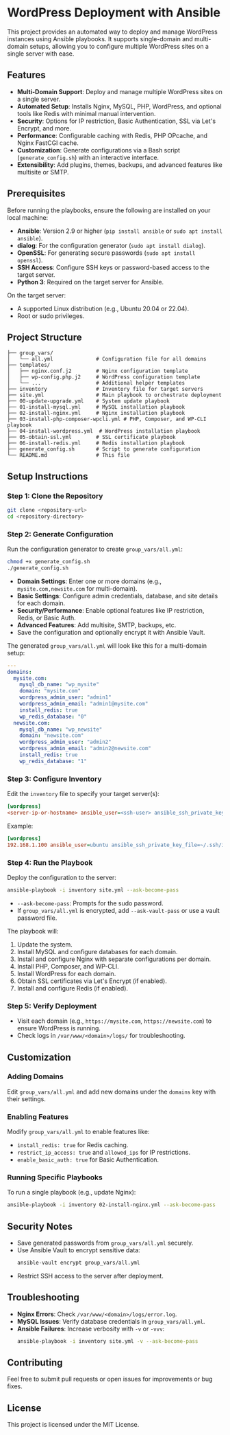 # WordPress Deployment with Ansible

This project provides an automated way to deploy and manage WordPress instances using Ansible playbooks. It supports single-domain and multi-domain setups, allowing you to configure multiple WordPress sites on a single server with ease.

## Features

- **Multi-Domain Support**: Deploy and manage multiple WordPress sites on a single server.
- **Automated Setup**: Installs Nginx, MySQL, PHP, WordPress, and optional tools like Redis with minimal manual intervention.
- **Security**: Options for IP restriction, Basic Authentication, SSL via Let's Encrypt, and more.
- **Performance**: Configurable caching with Redis, PHP OPcache, and Nginx FastCGI cache.
- **Customization**: Generate configurations via a Bash script (`generate_config.sh`) with an interactive interface.
- **Extensibility**: Add plugins, themes, backups, and advanced features like multisite or SMTP.

## Prerequisites

Before running the playbooks, ensure the following are installed on your local machine:

- **Ansible**: Version 2.9 or higher (`pip install ansible` or `sudo apt install ansible`).
- **dialog**: For the configuration generator (`sudo apt install dialog`).
- **OpenSSL**: For generating secure passwords (`sudo apt install openssl`).
- **SSH Access**: Configure SSH keys or password-based access to the target server.
- **Python 3**: Required on the target server for Ansible.

On the target server:
- A supported Linux distribution (e.g., Ubuntu 20.04 or 22.04).
- Root or sudo privileges.

## Project Structure

```
├── group_vars/
│   └── all.yml              # Configuration file for all domains
├── templates/
│   ├── nginx.conf.j2        # Nginx configuration template
│   ├── wp-config.php.j2     # WordPress configuration template
│   └── ...                  # Additional helper templates
├── inventory                # Inventory file for target servers
├── site.yml                 # Main playbook to orchestrate deployment
├── 00-update-upgrade.yml    # System update playbook
├── 01-install-mysql.yml     # MySQL installation playbook
├── 02-install-nginx.yml     # Nginx installation playbook
├── 03-install-php-composer-wpcli.yml # PHP, Composer, and WP-CLI playbook
├── 04-install-wordpress.yml  # WordPress installation playbook
├── 05-obtain-ssl.yml        # SSL certificate playbook
├── 06-install-redis.yml     # Redis installation playbook
├── generate_config.sh       # Script to generate configuration
└── README.md                # This file
```

## Setup Instructions

### Step 1: Clone the Repository
```bash
git clone <repository-url>
cd <repository-directory>
```

### Step 2: Generate Configuration
Run the configuration generator to create `group_vars/all.yml`:

```bash
chmod +x generate_config.sh
./generate_config.sh
```

- **Domain Settings**: Enter one or more domains (e.g., `mysite.com,newsite.com` for multi-domain).
- **Basic Settings**: Configure admin credentials, database, and site details for each domain.
- **Security/Performance**: Enable optional features like IP restriction, Redis, or Basic Auth.
- **Advanced Features**: Add multisite, SMTP, backups, etc.
- Save the configuration and optionally encrypt it with Ansible Vault.

The generated `group_vars/all.yml` will look like this for a multi-domain setup:

```yaml
---
domains:
  mysite.com:
    mysql_db_name: "wp_mysite"
    domain: "mysite.com"
    wordpress_admin_user: "admin1"
    wordpress_admin_email: "admin1@mysite.com"
    install_redis: true
    wp_redis_database: "0"
  newsite.com:
    mysql_db_name: "wp_newsite"
    domain: "newsite.com"
    wordpress_admin_user: "admin2"
    wordpress_admin_email: "admin2@newsite.com"
    install_redis: true
    wp_redis_database: "1"
```

### Step 3: Configure Inventory
Edit the `inventory` file to specify your target server(s):

```ini
[wordpress]
<server-ip-or-hostname> ansible_user=<ssh-user> ansible_ssh_private_key_file=<path-to-key>
```

Example:
```ini
[wordpress]
192.168.1.100 ansible_user=ubuntu ansible_ssh_private_key_file=~/.ssh/id_rsa
```

### Step 4: Run the Playbook
Deploy the configuration to the server:

```bash
ansible-playbook -i inventory site.yml --ask-become-pass
```

- `--ask-become-pass`: Prompts for the sudo password.
- If `group_vars/all.yml` is encrypted, add `--ask-vault-pass` or use a vault password file.

The playbook will:
1. Update the system.
2. Install MySQL and configure databases for each domain.
3. Install and configure Nginx with separate configurations per domain.
4. Install PHP, Composer, and WP-CLI.
5. Install WordPress for each domain.
6. Obtain SSL certificates via Let's Encrypt (if enabled).
7. Install and configure Redis (if enabled).

### Step 5: Verify Deployment
- Visit each domain (e.g., `https://mysite.com`, `https://newsite.com`) to ensure WordPress is running.
- Check logs in `/var/www/<domain>/logs/` for troubleshooting.

## Customization

### Adding Domains
Edit `group_vars/all.yml` and add new domains under the `domains` key with their settings.

### Enabling Features
Modify `group_vars/all.yml` to enable features like:
- `install_redis: true` for Redis caching.
- `restrict_ip_access: true` and `allowed_ips` for IP restrictions.
- `enable_basic_auth: true` for Basic Authentication.

### Running Specific Playbooks
To run a single playbook (e.g., update Nginx):
```bash
ansible-playbook -i inventory 02-install-nginx.yml --ask-become-pass
```

## Security Notes
- Save generated passwords from `group_vars/all.yml` securely.
- Use Ansible Vault to encrypt sensitive data:
  ```bash
  ansible-vault encrypt group_vars/all.yml
  ```
- Restrict SSH access to the server after deployment.

## Troubleshooting
- **Nginx Errors**: Check `/var/www/<domain>/logs/error.log`.
- **MySQL Issues**: Verify database credentials in `group_vars/all.yml`.
- **Ansible Failures**: Increase verbosity with `-v` or `-vvv`:
  ```bash
  ansible-playbook -i inventory site.yml -v --ask-become-pass
  ```

## Contributing
Feel free to submit pull requests or open issues for improvements or bug fixes.

## License
This project is licensed under the MIT License.


